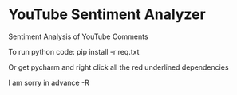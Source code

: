 # YouTube Sentiment Analyzer
Sentiment Analysis of YouTube Comments



To run python code:
pip install -r req.txt

Or get pycharm and right click all the red underlined dependencies

I am sorry in advance
-R

